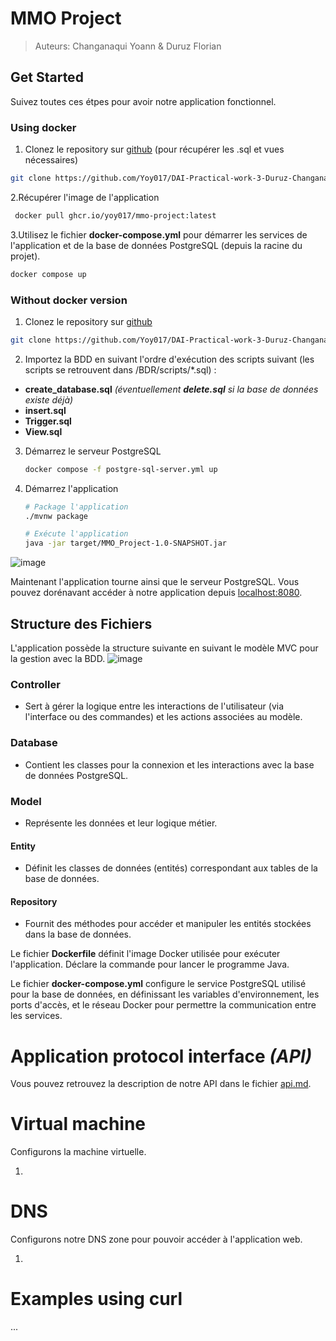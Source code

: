 # MMO Project
>Auteurs: Changanaqui Yoann & Duruz Florian

## Get Started
Suivez toutes ces étpes pour avoir notre application fonctionnel.

### Using docker
1. Clonez le repository sur [github](https://github.com/Yoy017/DAI-Practical-work-3-Duruz-Changanaqui.git) (pour récupérer les .sql et vues nécessaires)
  ```sh
  git clone https://github.com/Yoy017/DAI-Practical-work-3-Duruz-Changanaqui.git
  ```

2.Récupérer l'image de l'application
   ```sh
    docker pull ghcr.io/yoy017/mmo-project:latest
   ```
   
3.Utilisez le fichier **docker-compose.yml** pour démarrer les services de l'application et de la base de données PostgreSQL (depuis la racine du projet).
   ```sh
   docker compose up
   ```

### Without docker version
1. Clonez le repository sur [github](https://github.com/Yoy017/DAI-Practical-work-3-Duruz-Changanaqui.git)
  ```sh
  git clone https://github.com/Yoy017/DAI-Practical-work-3-Duruz-Changanaqui.git
  ```

2. Importez la BDD en suivant l'ordre d'exécution des scripts suivant (les scripts se retrouvent dans /BDR/scripts/*.sql) :
  - **create_database.sql** *(éventuellement **delete.sql** si la base de données existe déjà)*
  - **insert.sql**
  - **Trigger.sql**
  - **View.sql**

3. Démarrez le serveur PostgreSQL
   ```sh
   docker compose -f postgre-sql-server.yml up
   ```
   
4. Démarrez l'application
   ```sh
   # Package l'application
   ./mvnw package
   
   # Exécute l'application
   java -jar target/MMO_Project-1.0-SNAPSHOT.jar
   ```
![image](https://github.com/user-attachments/assets/630061c3-cb33-4cc9-9c09-48b3ccfd26f3)

Maintenant l'application tourne ainsi que le serveur PostgreSQL. Vous pouvez dorénavant accéder à notre application depuis [localhost:8080](http://localhost:8080).

## Structure des Fichiers
L'application possède la structure suivante en suivant le modèle MVC pour la gestion avec la BDD.
![image](https://github.com/user-attachments/assets/d7d68c56-8aa4-49ba-bde7-1f0792efd261)

### Controller
- Sert à gérer la logique entre les interactions de l'utilisateur (via l'interface ou des commandes) et les actions associées au modèle.

### Database
- Contient les classes pour la connexion et les interactions avec la base de données PostgreSQL.

### Model
- Représente les données et leur logique métier.

#### Entity
- Définit les classes de données (entités) correspondant aux tables de la base de données.

#### Repository
- Fournit des méthodes pour accéder et manipuler les entités stockées dans la base de données.

Le fichier **Dockerfile** définit l'image Docker utilisée pour exécuter l'application. Déclare la commande pour lancer le programme Java.

Le fichier **docker-compose.yml** configure le service PostgreSQL utilisé pour la base de données, en définissant les variables d'environnement, les ports d'accès, et le réseau Docker pour permettre la communication entre les services.

# Application protocol interface _(API)_
Vous pouvez retrouvez la description de notre API dans le fichier [api.md](./api.md).

# Virtual machine
Configurons la machine virtuelle.

1.

# DNS
Configurons notre DNS zone pour pouvoir accéder à l'application web.

1.

# Examples using curl
...
